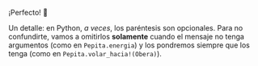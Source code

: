 ¡Perfecto! :tada:

Un detalle: en Python, _a veces_, los paréntesis son opcionales. Para no confundirte, vamos a omitirlos **solamente** cuando el mensaje no tenga argumentos (como en `Pepita.energia`) y los pondremos siempre que los tenga (como en `Pepita.volar_hacia!(Obera)`).
